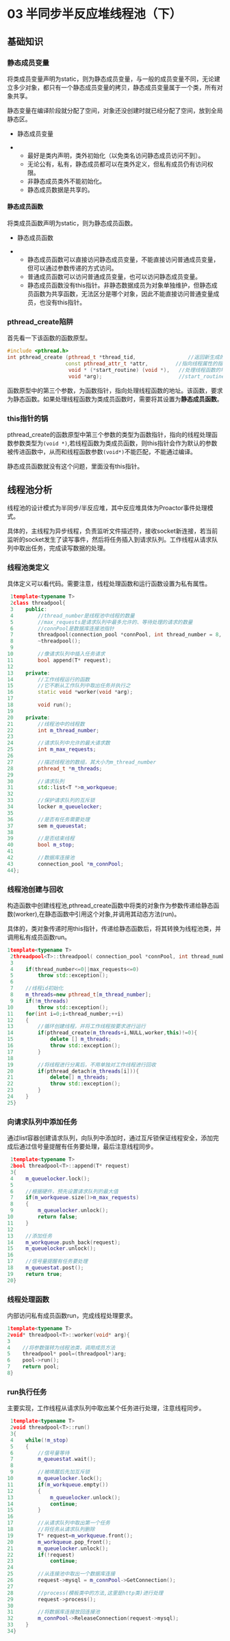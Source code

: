 # 03 半同步半反应堆线程池（下）

## 基础知识

### 静态成员变量

将类成员变量声明为static，则为静态成员变量，与一般的成员变量不同，无论建立多少对象，都只有一个静态成员变量的拷贝，静态成员变量属于一个类，所有对象共享。

静态变量在编译阶段就分配了空间，对象还没创建时就已经分配了空间，放到全局静态区。

- 静态成员变量

- - 最好是类内声明，类外初始化（以免类名访问静态成员访问不到）。
  - 无论公有，私有，静态成员都可以在类外定义，但私有成员仍有访问权限。
  - 非静态成员类外不能初始化。
  - 静态成员数据是共享的。

#### **静态成员函数**

将类成员函数声明为static，则为静态成员函数。

- 静态成员函数

- - 静态成员函数可以直接访问静态成员变量，不能直接访问普通成员变量，但可以通过参数传递的方式访问。
  - 普通成员函数可以访问普通成员变量，也可以访问静态成员变量。
  - 静态成员函数没有this指针。非静态数据成员为对象单独维护，但静态成员函数为共享函数，无法区分是哪个对象，因此不能直接访问普通变量成员，也没有this指针。

### pthread_create陷阱

首先看一下该函数的函数原型。

```C++
#include <pthread.h>
int pthread_create (pthread_t *thread_tid,                 //返回新生成的线程的id
                   const pthread_attr_t *attr,         //指向线程属性的指针,通常设置为NULL
                    void * (*start_routine) (void *),   //处理线程函数的地址
                    void *arg);                         //start_routine()中的参数
```

函数原型中的第三个参数，为函数指针，指向处理线程函数的地址。该函数，要求为静态函数。如果处理线程函数为类成员函数时，需要将其设置为**静态成员函数**。

### this指针的锅

pthread_create的函数原型中第三个参数的类型为函数指针，指向的线程处理函数参数类型为`(void *)`,若线程函数为类成员函数，则this指针会作为默认的参数被传进函数中，从而和线程函数参数`(void*)`不能匹配，不能通过编译。

静态成员函数就没有这个问题，里面没有this指针。

## 线程池分析

线程池的设计模式为半同步/半反应堆，其中反应堆具体为Proactor事件处理模式。

具体的，主线程为异步线程，负责监听文件描述符，接收socket新连接，若当前监听的socket发生了读写事件，然后将任务插入到请求队列。工作线程从请求队列中取出任务，完成读写数据的处理。

### 线程池类定义

具体定义可以看代码。需要注意，线程处理函数和运行函数设置为私有属性。

```C++
 1template<typename T>
 2class threadpool{
 3    public:
 4        //thread_number是线程池中线程的数量
 5        //max_requests是请求队列中最多允许的、等待处理的请求的数量
 6        //connPool是数据库连接池指针
 7        threadpool(connection_pool *connPool, int thread_number = 8, int max_request = 10000);
 8        ~threadpool();
 9
10        //像请求队列中插入任务请求
11        bool append(T* request);
12
13    private:
14        //工作线程运行的函数
15        //它不断从工作队列中取出任务并执行之
16        static void *worker(void *arg);
17
18        void run();
19
20    private:
21        //线程池中的线程数
22        int m_thread_number;
23
24        //请求队列中允许的最大请求数
25        int m_max_requests;
26
27        //描述线程池的数组，其大小为m_thread_number
28        pthread_t *m_threads;
29
30        //请求队列
31        std::list<T *>m_workqueue;    
32
33        //保护请求队列的互斥锁    
34        locker m_queuelocker;
35
36        //是否有任务需要处理
37        sem m_queuestat;
38
39        //是否结束线程
40        bool m_stop;
41
42        //数据库连接池
43        connection_pool *m_connPool;  
44};
```

###  **线程池创建与回收**

构造函数中创建线程池,pthread_create函数中将类的对象作为参数传递给静态函数(worker),在静态函数中引用这个对象,并调用其动态方法(run)。

具体的，类对象传递时用this指针，传递给静态函数后，将其转换为线程池类，并调用私有成员函数run。

```C++
1template<typename T>
 2threadpool<T>::threadpool( connection_pool *connPool, int thread_number, int max_requests) : m_thread_number(thread_number), m_max_requests(max_requests), m_stop(false), m_threads(NULL),m_connPool(connPool){
 3
 4    if(thread_number<=0||max_requests<=0)
 5        throw std::exception();
 6
 7    //线程id初始化
 8    m_threads=new pthread_t[m_thread_number];
 9    if(!m_threads)
10        throw std::exception();
11    for(int i=0;i<thread_number;++i)
12    {
13        //循环创建线程，并将工作线程按要求进行运行
14        if(pthread_create(m_threads+i,NULL,worker,this)!=0){
15            delete [] m_threads;
16            throw std::exception();
17        }
18
19        //将线程进行分离后，不用单独对工作线程进行回收
20        if(pthread_detach(m_threads[i])){
21            delete[] m_threads;
22            throw std::exception();
23        }
24    }
25}
```

### **向请求队列中添加任务**

通过list容器创建请求队列，向队列中添加时，通过互斥锁保证线程安全，添加完成后通过信号量提醒有任务要处理，最后注意线程同步。

```C++
 1template<typename T>
 2bool threadpool<T>::append(T* request)
 3{
 4    m_queuelocker.lock();
 5
 6    //根据硬件，预先设置请求队列的最大值
 7    if(m_workqueue.size()>m_max_requests)
 8    {
 9        m_queuelocker.unlock();
10        return false;
11    }
12
13    //添加任务
14    m_workqueue.push_back(request);
15    m_queuelocker.unlock();
16
17    //信号量提醒有任务要处理
18    m_queuestat.post();
19    return true;
20}
```

### **线程处理函数**

内部访问私有成员函数run，完成线程处理要求。

```C++
1template<typename T>
2void* threadpool<T>::worker(void* arg){
3
4    //将参数强转为线程池类，调用成员方法
5    threadpool* pool=(threadpool*)arg;
6    pool->run();
7    return pool;
8}
```

### **run执行任务**

主要实现，工作线程从请求队列中取出某个任务进行处理，注意线程同步。

```C++
 1template<typename T>
 2void threadpool<T>::run()
 3{
 4    while(!m_stop)
 5    {    
 6        //信号量等待
 7        m_queuestat.wait();
 8
 9        //被唤醒后先加互斥锁
10        m_queuelocker.lock();
11        if(m_workqueue.empty())
12        {
13            m_queuelocker.unlock();
14            continue;
15        }
16
17        //从请求队列中取出第一个任务
18        //将任务从请求队列删除
19        T* request=m_workqueue.front();
20        m_workqueue.pop_front();
21        m_queuelocker.unlock();
22        if(!request)
23            continue;
24
25        //从连接池中取出一个数据库连接
26        request->mysql = m_connPool->GetConnection();
27
28        //process(模板类中的方法,这里是http类)进行处理
29        request->process();
30
31        //将数据库连接放回连接池
32        m_connPool->ReleaseConnection(request->mysql);
33    }
34}
```